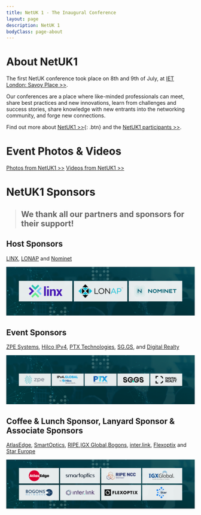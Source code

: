 ```yaml
---
title: NetUK 1 - The Inaugural Conference
layout: page
description: NetUK 1
bodyClass: page-about
---
```


# About NetUK1

The first NetUK conference took place on 8th and 9th of July, at [IET London: Savoy Place >>](https://savoyplace.theiet.org/).

Our conferences are a place where like-minded professionals can meet, share best practices and new innovations, learn from challenges and success stories, share knowledge with new entrants into the networking community, and forge new connections.

Find out more about [NetUK1 >>](https://indico.netuk.org/event/1/){: .btn} and the [NetUK1 participants >>](https://indico.netuk.org/event/1/registrations/participants).

# Event Photos & Videos
[Photos from NetUK1 >>](https://netukorg.github.io/netuk1-photos/)
[Videos from NetUK1 >>](https://www.youtube.com/watch?v=6z9yUYjj5ds&list=PLz_GMLRSo2_lgX9ybBztCicjeZZ7vmNdd)

# NetUK1 Sponsors

> ## We thank all our partners and sponsors for their support!

## Host Sponsors

[LINX](https://savoyplace.theiet.org/), [LONAP](https://savoyplace.theiet.org/) and [Nominet](https://savoyplace.theiet.org/)

<img src="/images/NetUK 1 Sponsors T1.png" alt="Host Sponsors">

## Event Sponsors

[ZPE Systems](https://zpesystems.com/), [Hilco IPv4](https://ipv4.global/), [PTX Technologies](https://www.ptxtech.io/), [SG.GS](https://www.sg.gs/), and [Digital Realty](https://www.digitalrealty.co.uk/)

 <img src="/images/NetUK 1 Sponsors T2.png" alt="Event Sponsors">

## Coffee & Lunch Sponsor, Lanyard Sponsor & Associate Sponsors

[AtlasEdge](https://atlasedge.com/), [SmartOptics](https://smartoptics.com/), [RIPE](https://www.ripe.net),[IGX Global](https://igxglobal.com),[Bogons](https://www.bogons.net/), [inter.link](https://inter.link/), [Flexoptix](https://www.flexoptix.net/en) and [Star Europe](http://stareurope.eu/)

<img src="/images/NetUK 1 Sponsors T3.png" alt="Event Sponsors">